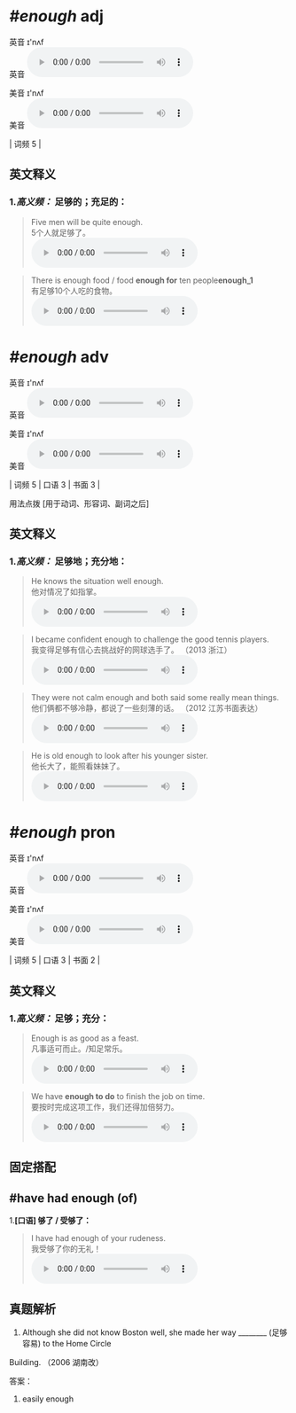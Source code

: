 # ***\#enough*** adj
英音 ɪ'nʌf  
英音
<audio src="./media/enough-B.aac" controls="controls"></audio>

美音 ɪ'nʌf  
美音
<audio src="./media/enough.aac" controls="controls"></audio>



| 词频 5 |  

英文释义
---
### 1.*高义频：* **足够的；充足的：**  

 > Five men will be quite enough.   
 > 5个人就足够了。    
<audio src="./media/enough-1.aac" controls="controls"></audio>

 > There is enough food / food **enough for** ten people**enough_1**  
 > 有足够10个人吃的食物。    
<audio src="./media/enough-2.aac" controls="controls"></audio>


# ***\#enough*** adv
英音 ɪ'nʌf  
英音
<audio src="./media/enough-B.aac" controls="controls"></audio>

美音 ɪ'nʌf  
美音
<audio src="./media/enough.aac" controls="controls"></audio>



| 词频 5 | 口语 3 | 书面 3 |  

用法点拨  [用于动词、形容词、副词之后]

英文释义
---
### 1.*高义频：* **足够地；充分地：**  

 > He knows the situation well enough.   
 > 他对情况了如指掌。    
<audio src="./media/enough-3.aac" controls="controls"></audio>

 > I became confident enough to challenge the good tennis players.   
 > 我变得足够有信心去挑战好的网球选手了。  （2013 浙江）  
<audio src="./media/enough-4.aac" controls="controls"></audio>

 > They were not calm enough and both said some really mean things.  
 > 他们俩都不够冷静，都说了一些刻薄的话。  （2012 江苏书面表达）  
<audio src="./media/They were not calm_AAC.aac" controls="controls"></audio>

 > He is old enough to look after his younger sister.  
 > 他长大了，能照看妹妹了。    
<audio src="./media/He is old enough 317补录_AAC.aac" controls="controls"></audio>


# ***\#enough*** pron
英音 ɪ'nʌf  
英音
<audio src="./media/enough-B.aac" controls="controls"></audio>

美音 ɪ'nʌf  
美音
<audio src="./media/enough.aac" controls="controls"></audio>



| 词频 5 | 口语 3 | 书面 2 |  

英文释义
---
### 1.*高义频：* **足够；充分：**  

 > Enough is as good as a feast.   
 > 凡事适可而止。/知足常乐。    
<audio src="./media/enough-5.aac" controls="controls"></audio>

 > We have **enough to do** to finish the job on time.   
 > 要按时完成这项工作，我们还得加倍努力。    
<audio src="./media/enough-6.aac" controls="controls"></audio>


固定搭配
---
## \#have had enough (of)
1.**[口语] 够了 / 受够了：**  

 > I have had enough of your rudeness.   
 > 我受够了你的无礼！    
<audio src="./media/enough-7.aac" controls="controls"></audio>


真题解析
---
1. Although she did not know Boston well, she made her way ________ (足够容易) to the Home Circle
Building.  （2006 湖南改）  

答案：
1. easily enough  

